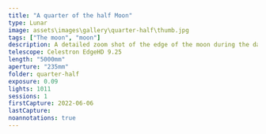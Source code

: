```yaml
---
title: "A quarter of the half Moon"
type: Lunar
image: assets\images\gallery\quarter-half\thumb.jpg
tags: ["The moon", "moon"]
description: A detailed zoom shot of the edge of the moon during the day.
telescope: Celestron EdgeHD 9.25
length: "5000mm"
aperture: "235mm"
folder: quarter-half
exposure: 0.09
lights: 1011
sessions: 1
firstCapture: 2022-06-06
lastCapture:
noannotations: true
---
```

